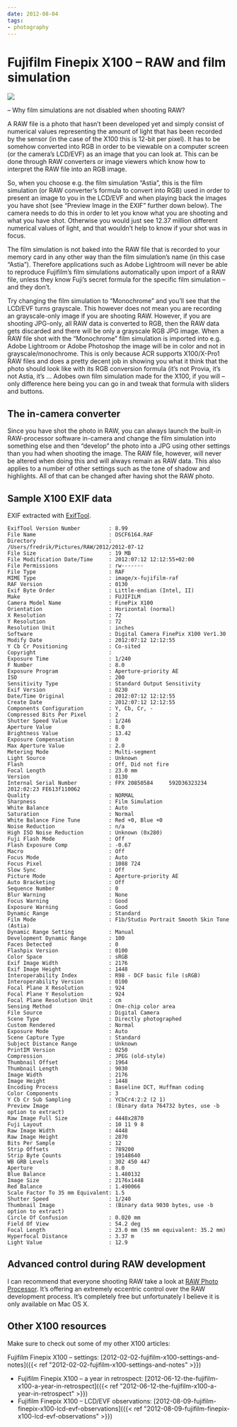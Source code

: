 ```yaml
---
date: 2012-08-04
tags:
- photography
---
```


# Fujifilm Finepix X100 – RAW and film simulation

![](/static/x100/x100_filmsim_01.jpg)

– Why film simulations are not disabled when shooting RAW?

<!-- more -->

A RAW file is a photo that hasn’t been developed yet and simply consist of numerical values representing the amount of light that has been recorded by the sensor (in the case of the X100 this is 12-bit per pixel). It has to be somehow converted into RGB in order to be viewable on a computer screen (or the camera’s LCD/EVF) as an image that you can look at. This can be done through RAW converters or image viewers which know how to interpret the RAW file into an RGB image.

So, when you choose e.g. the film simulation “Astia”, this is the film simulation (or RAW converter’s formula to convert into RGB) used in order to present an image to you in the LCD/EVF and when playing back the images you have shot (see “Preview Image in the EXIF” further down below). The camera needs to do this in order to let you know what you are shooting and what you have shot. Otherwise you would just see 12.37 million different numerical values of light, and that wouldn’t help to know if your shot was in focus.

The film simulation is not baked into the RAW file that is recorded to your memory card in any other way than the film simulation’s name (in this case “Astia”). Therefore applications such as Adobe Lightroom will never be able to reproduce Fujifilm’s film simulations automatically upon import of a RAW file, unless they know Fuji’s secret formula for the specific film simulation – and they don’t.

Try changing the film simulation to “Monochrome” and you’ll see that the LCD/EVF turns grayscale. This however does not mean you are recording an grayscale-only image if you are shooting RAW. However, if you are shooting JPG-only, all RAW data is converted to RGB, then the RAW data gets discarded and there will be only a grayscale RGB JPG image. When a RAW file shot with the “Monochrome” film simulation is imported into e.g. Adobe Lightroom or Adobe Photoshop the image will be in color and not in grayscale/monochrome. This is only because ACR supports X100/X-Pro1 RAW files and does a pretty decent job in showing you what it think that the photo should look like with its RGB conversion formula (it’s not Provia, it’s not Astia, it’s … Adobes own film simulation made for the X100, if you will – only difference here being you can go in and tweak that formula with sliders and buttons.

## The in-camera converter

Since you have shot the photo in RAW, you can always launch the built-in RAW-processor software in-camera and change the film simulation into something else and then “develop” the photo into a JPG using other settings than you had when shooting the image. The RAW file, however, will never be altered when doing this and will always remain as RAW data. This also applies to a number of other settings such as the tone of shadow and highlights. All of that can be changed after having shot the RAW photo.

## Sample X100 EXIF data

EXIF extracted with [ExifTool](http://www.sno.phy.queensu.ca/~phil/exiftool/).

    ExifTool Version Number         : 8.99
    File Name                       : DSCF6164.RAF
    Directory                       : /Users/fredrik/Pictures/RAW/2012/2012-07-12
    File Size                       : 19 MB
    File Modification Date/Time     : 2012:07:12 12:12:55+02:00
    File Permissions                : rw-------
    File Type                       : RAF
    MIME Type                       : image/x-fujifilm-raf
    RAF Version                     : 0130
    Exif Byte Order                 : Little-endian (Intel, II)
    Make                            : FUJIFILM
    Camera Model Name               : FinePix X100
    Orientation                     : Horizontal (normal)
    X Resolution                    : 72
    Y Resolution                    : 72
    Resolution Unit                 : inches
    Software                        : Digital Camera FinePix X100 Ver1.30
    Modify Date                     : 2012:07:12 12:12:55
    Y Cb Cr Positioning             : Co-sited
    Copyright                       :
    Exposure Time                   : 1/240
    F Number                        : 8.0
    Exposure Program                : Aperture-priority AE
    ISO                             : 200
    Sensitivity Type                : Standard Output Sensitivity
    Exif Version                    : 0230
    Date/Time Original              : 2012:07:12 12:12:55
    Create Date                     : 2012:07:12 12:12:55
    Components Configuration        : Y, Cb, Cr, -
    Compressed Bits Per Pixel       : 2
    Shutter Speed Value             : 1/246
    Aperture Value                  : 8.0
    Brightness Value                : 13.42
    Exposure Compensation           : 0
    Max Aperture Value              : 2.0
    Metering Mode                   : Multi-segment
    Light Source                    : Unknown
    Flash                           : Off, Did not fire
    Focal Length                    : 23.0 mm
    Version                         : 0130
    Internal Serial Number          : FPX 20850584     592D36323234 2012:02:23 FE613f110062
    Quality                         : NORMAL
    Sharpness                       : Film Simulation
    White Balance                   : Auto
    Saturation                      : Normal
    White Balance Fine Tune         : Red +0, Blue +0
    Noise Reduction                 : n/a
    High ISO Noise Reduction        : Unknown (0x280)
    Fuji Flash Mode                 : Off
    Flash Exposure Comp             : -0.67
    Macro                           : Off
    Focus Mode                      : Auto
    Focus Pixel                     : 1088 724
    Slow Sync                       : Off
    Picture Mode                    : Aperture-priority AE
    Auto Bracketing                 : Off
    Sequence Number                 : 0
    Blur Warning                    : None
    Focus Warning                   : Good
    Exposure Warning                : Good
    Dynamic Range                   : Standard
    Film Mode                       : F1b/Studio Portrait Smooth Skin Tone (Astia)
    Dynamic Range Setting           : Manual
    Development Dynamic Range       : 100
    Faces Detected                  : 0
    Flashpix Version                : 0100
    Color Space                     : sRGB
    Exif Image Width                : 2176
    Exif Image Height               : 1448
    Interoperability Index          : R98 - DCF basic file (sRGB)
    Interoperability Version        : 0100
    Focal Plane X Resolution        : 924
    Focal Plane Y Resolution        : 924
    Focal Plane Resolution Unit     : cm
    Sensing Method                  : One-chip color area
    File Source                     : Digital Camera
    Scene Type                      : Directly photographed
    Custom Rendered                 : Normal
    Exposure Mode                   : Auto
    Scene Capture Type              : Standard
    Subject Distance Range          : Unknown
    PrintIM Version                 : 0250
    Compression                     : JPEG (old-style)
    Thumbnail Offset                : 1964
    Thumbnail Length                : 9030
    Image Width                     : 2176
    Image Height                    : 1448
    Encoding Process                : Baseline DCT, Huffman coding
    Color Components                : 3
    Y Cb Cr Sub Sampling            : YCbCr4:2:2 (2 1)
    Preview Image                   : (Binary data 764732 bytes, use -b option to extract)
    Raw Image Full Size             : 4448x2870
    Fuji Layout                     : 10 11 9 8
    Raw Image Width                 : 4448
    Raw Image Height                : 2870
    Bits Per Sample                 : 12
    Strip Offsets                   : 789200
    Strip Byte Counts               : 19148640
    WB GRB Levels                   : 302 450 447
    Aperture                        : 8.0
    Blue Balance                    : 1.480132
    Image Size                      : 2176x1448
    Red Balance                     : 1.490066
    Scale Factor To 35 mm Equivalent: 1.5
    Shutter Speed                   : 1/240
    Thumbnail Image                 : (Binary data 9030 bytes, use -b option to extract)
    Circle Of Confusion             : 0.020 mm
    Field Of View                   : 54.2 deg
    Focal Length                    : 23.0 mm (35 mm equivalent: 35.2 mm)
    Hyperfocal Distance             : 3.37 m
    Light Value                     : 12.9

## Advanced control during RAW development

I can recommend that everyone shooting RAW take a look at [RAW Photo Processor](http://www.raw-photo-processor.com/). It’s offering an extremely eccentric control over the RAW development process. It’s completely free but unfortunately I believe it is only available on Mac OS X.

## Other X100 resources

Make sure to check out some of my other X100 articles:

Fujifilm Finepix X100 – settings: [2012-02-02-fujifilm-x100-settings-and-notes]({{< ref "2012-02-02-fujifilm-x100-settings-and-notes" >}})
- Fujifilm Finepix X100 – a year in retrospect: [2012-06-12-the-fujifilm-x100-a-year-in-retrospect]({{< ref "2012-06-12-the-fujifilm-x100-a-year-in-retrospect" >}})
- Fujifilm Finepix X100 – LCD/EVF observations: [2012-08-09-fujifilm-finepix-x100-lcd-evf-observations]({{< ref "2012-08-09-fujifilm-finepix-x100-lcd-evf-observations" >}})